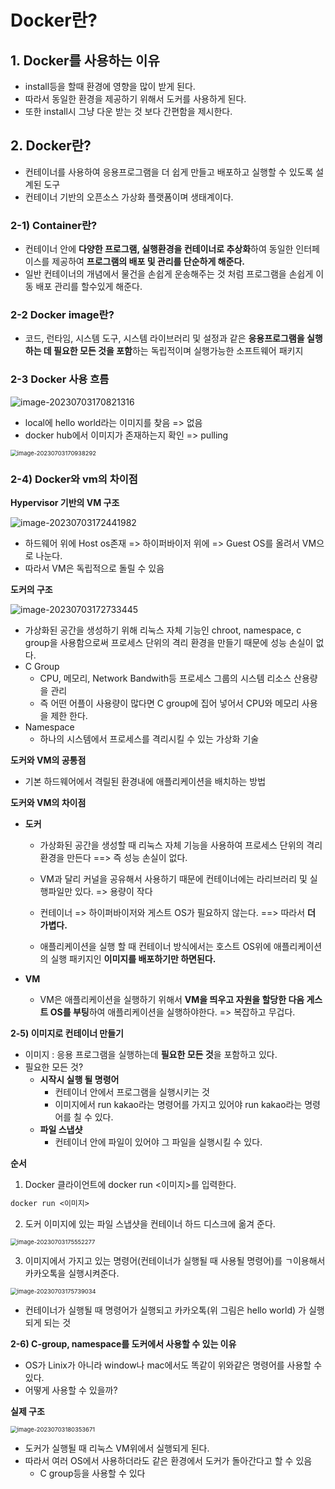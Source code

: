 # Docker란?



## 1. Docker를 사용하는 이유

- install등을 할때 환경에 영향을 많이 받게 된다.
- 따라서 동일한 환경을 제공하기 위해서 도커를 사용하게 된다.
- 또한 install시 그냥 다운 받는 것 보다 간편함을 제시한다.



## 2. Docker란?

- 컨테이너를 사용하여 응용프로그램을 더 쉽게 만들고 배포하고 실행할 수 있도록 설계된 도구
- 컨테이너 기반의 오픈소스 가상화 플랫폼이며 생태계이다.



### 2-1) Container란?

- 컨테이너 안에 **다양한 프로그램, 실행환경을 컨테이너로 추상화**하여 동일한 인터페이스를 제공하여 **프로그램의 배포 및 관리를 단순하게 해준다.**
- 일반 컨테이너의 개념에서 물건을 손쉽게 운송해주는 것 처럼 프로그램을 손쉽게 이동 배포 관리를 할수있게 해준다.



### 2-2 Docker image란?

- 코드, 런타임, 시스템 도구, 시스템 라이브러리 및 설정과 같은 **응용프로그램을 실행하는 데 필요한 모든 것을 포함**하는 독립적이며 실행가능한 소프트웨어 패키지



### 2-3 Docker 사용 흐름

![image-20230703170821316](./01_Docker.assets/image-20230703170821316.png)

- local에 hello world라는 이미지를 찾음 => 없음
- docker hub에서 이미지가 존재하는지 확인 => pulling

<img src="./01_Docker.assets/image-20230703170938292.png" alt="image-20230703170938292" style="zoom:67%;" />



### 2-4) Docker와 vm의 차이점

**Hypervisor 기반의 VM 구조**

![image-20230703172441982](./01_Docker.assets/image-20230703172441982.png)

- 하드웨어 위에 Host os존재 => 하이퍼바이저 위에 => Guest OS를 올려서 VM으로 나눈다.
- 따라서 VM은 독립적으로 돌릴 수 있음



**도커의 구조**

![image-20230703172733445](./01_Docker.assets/image-20230703172733445.png)

- 가상화된 공간을 생성하기 위해 리눅스 자체 기능인 chroot, namespace, c group을 사용함으로써 프로세스 단위의 격리 환경을 만들기 때문에 성능 손실이 없다.
- C Group
  - CPU, 메모리, Network Bandwith등 프로세스 그룹의 시스템 리소스 산용량을 관리
  - 즉 어떤 어플이 사용량이 많다면 C group에 집어 넣어서 CPU와 메모리 사용을 제한 한다.
- Namespace
  - 하나의 시스템에서 프로세스를 격리시킬 수 있는 가상화 기술



**도커와 VM의 공통점**

- 기본 하드웨어에서 격릴된 환경내에 애플리케이션을 배치하는 방법



**도커와 VM의 차이점**

- **도커**

  - 가상화된 공간을 생성할 때 리눅스 자체 기능을 사용하여 프로세스 단위의 격리 환경을 만든다 ==> 즉 성능 손실이 없다.

  - VM과 달리 커널을 공유해서 사용하기 때문에 컨테이너에는 라리브러리 및 실행파일만 있다. => 용량이 작다

  - 컨테이너 => 하이퍼바이저와 게스트 OS가 필요하지 않는다. ==> 따라서 **더 가볍다.**

  - 애플리케이션을 실행 할 때 컨테이너 방식에서는 호스트 OS위에 애플리케이션의 실행 패키지인 **이미지를 배포하기만 하면된다.**

    

- **VM**

  - VM은 애플리케이션을 실행하기 위해서 **VM을 띄우고 자원을 할당한 다음 게스트 OS를 부팅**하여 애플리케이션을 실행하야한다. => 복잡하고 무겁다.



**2-5) 이미지로 컨테이너 만들기**

- 이미지 : 응용 프로그램을 실행하는데 **필요한 모든 것**을 포함하고 있다.
- 필요한 모든 것?
  - **시작시 실행 될 명령어** 
    - 컨테이너 안에서 프로그램을 실행시키는 것
    - 이미지에서 run kakao라는 명령어를 가지고 있어야 run kakao라는 명령어를 칠 수 있다.
  - **파일 스냅샷**
    - 컨테이너 안에 파일이 있어야 그 파일을 실행시킬 수 있다.



**순서**

1. Docker 클라이언트에 docker run <이미지>를 입력한다.

```dockerfile
docker run <이미지>
```



2. 도커 이미지에 있는 파일 스냅샷을 컨테이너 하드 디스크에 옮겨 준다.

<img src="./01_Docker.assets/image-20230703175552277.png" alt="image-20230703175552277" style="zoom:67%;" />



3. 이미지에서 가지고 있는 명령어(컨테이너가 실행될 때 사용될 명령어)를 ㄱ이용해서 카카오톡을 실행시켜준다.

<img src="./01_Docker.assets/image-20230703175739034.png" alt="image-20230703175739034" style="zoom: 67%;" />

- 컨테이너가 실행될 때 명령어가 실행되고 카카오톡(위 그림은 hello world) 가 실행되게 되는 것



**2-6) C-group, namespace를 도커에서 사용할 수 있는 이유**

- OS가 Linix가 아니라 window나 mac에서도 똑같이 위와같은 명령어를 사용할 수 있다.
- 어떻게 사용할 수 있을까?

**실제 구조**

<img src="./01_Docker.assets/image-20230703180353671.png" alt="image-20230703180353671" style="zoom:67%;" />

- 도커가 실행될 때 리눅스 VM위에서 실행되게 된다.
- 따라서 여러 OS에서 사용하더라도 같은 환경에서 도커가 돌아간다고 할 수 있음
  - C group등을 사용할 수 있다

